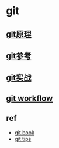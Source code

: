 # git

## [git原理](git-internals.md)

## [git参考](git-ref.md)

## [git实战](git-ex.md)

## [git workflow](git-workflow.md)

## ref

- [git book](https://git-scm.com/book/zh/v2/)
- [git tips](https://github.com/521xueweihan/git-tips)
